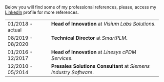 Below you will find some of my professional references, please, access my <a href="https://www.linkedin.com/in/paaraujo/" target="_blank">LinkedIn</a> profile for more references.


<div class="profile-table">
  <table class="center">
    <!-- Início de experiência -->
    <tr valign=TOP>
      <td>
        01/2018 - actual
      </td>
      <td>
        <b>Head of Innovation</b> at <em>Visium Labs Solutions</em>. 
      </td>
    </tr>
    <!-- Fim de experiência -->
    <!-- Início de experiência -->
    <tr valign=TOP>
      <td>
        08/2019 - 08/2020
      </td>
      <td>
        <b>Technical Director</b> at <em>SmartPLM</em>. 
      </td>
    </tr>
    <!-- Fim de experiência -->
    <!-- Início de experiência -->
    <tr valign=TOP>
      <td>
        01/2016 - 12/2017
      </td>
      <td>
        <b>Head of Innovation</b> at <em>Linesys cPDM Services</em>. 
      </td>
    </tr>
    <!-- Fim de experiência -->
    <!-- Início de experiência -->
    <tr valign=TOP>
      <td>
        12/2010 - 05/2014
      </td>
      <td>
        <b>Presales Solutions Consultant</b> at <em>Siemens Industry Software</em>. 
      </td>
    </tr>
    <!-- Fim de experiência -->
  </table>
</div>
